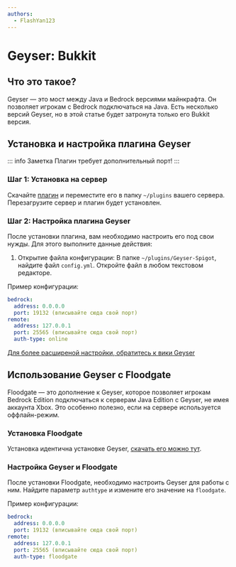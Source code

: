 ```yaml
---
authors:
  - FlashYan123
---
```


# Geyser: Bukkit

## Что это такое?

Geyser — это мост между Java и Bedrock версиями майнкрафта. Он позволяет игрокам с Bedrock подключаться на Java. Есть несколько версий Geyser, но в этой статье будет затронута только его Bukkit версия.

## Установка и настройка плагина Geyser

::: info Заметка
Плагин требует дополнительный порт!
:::

### Шаг 1: Установка на сервер

Скачайте [плагин](https://geysermc.org/download) и переместите его в папку `~/plugins` вашего сервера. Перезагрузите сервер и плагин будет установлен.

### Шаг 2: Настройка плагина Geyser

После установки плагина, вам необходимо настроить его под свои нужды. Для этого выполните данные действия:

1. Открытие файла конфигурации:
В папке `~/plugins/Geyser-Spigot`, найдите файл `config.yml`.
Откройте файл в любом текстовом редакторе.

Пример конфигурации:

```yaml
bedrock:
  address: 0.0.0.0
  port: 19132 (вписывайте сюда свой порт)
remote:
  address: 127.0.0.1
  port: 25565 (вписывайте сюда свой порт)
  auth-type: online
```

[Для более расширеной настройки, обратитесь к вики Geyser](https://wiki.geysermc.org/geyser/understanding-the-config/)

## Использование Geyser с Floodgate

Floodgate — это дополнение к Geyser, которое позволяет игрокам Bedrock Edition подключаться к серверам Java Edition с Geyser, не имея аккаунта Xbox. Это особенно полезно, если на сервере используется оффлайн-режим.

### Установка Floodgate

Установка идентична установке Geyser, [скачать его можно тут](https://geysermc.org/download#floodgate).

### Настройка Geyser и Floodgate

После установки Floodgate, необходимо настроить Geyser для работы с ним. Найдите параметр `authtype` и измените его значение на `floodgate`.

Пример конфигурации:

```yaml
bedrock:
  address: 0.0.0.0
  port: 19132 (вписывайте сюда свой порт)
remote:
  address: 127.0.0.1
  port: 25565 (вписывайте сюда свой порт)
  auth-type: floodgate
```
